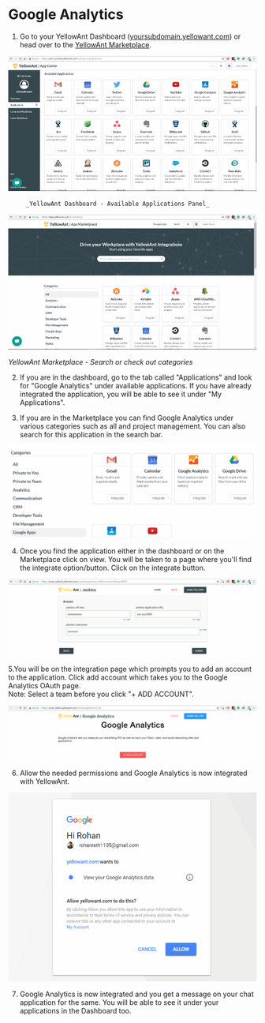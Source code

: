 # Google Analytics

1. Go to your YellowAnt Dashboard \([yoursubdomain.yellowant.com](https://github.com/yellowanthq/yellowant-help-center/tree/bdad19066023aa6a8b667a1d6f05b72945b49759/yoursubdomain.yellowant.com)\) or head over to the [YellowAnt Marketplace](https://www.yellowant.com/marketplace). 

![](../../.gitbook/assets/image%20%28198%29.png)

         _YellowAnt Dashboard - Available Applications Panel_

![](../../.gitbook/assets/image%20%2897%29.png)

_YellowAnt Marketplace - Search or check out categories_

2. If you are in the dashboard, go to the tab called "Applications" and look for "Google Analytics" under available applications. If you have already integrated the application, you will be able to see it under "My Applications".

3. If you are in the Marketplace you can find Google Analytics under various categories such as all and project management. You can also search for this application in the search bar.  


![](../../.gitbook/assets/image%20%28298%29.png)

4. Once you find the application either in the dashboard or on the Marketplace click on view. You will be taken to a page where you'll find the integrate option/button. Click on the integrate button.  


![](../../.gitbook/assets/image%20%2844%29.png)

5.You will be on the integration page which prompts you to add an account to the application. Click add account which takes you to the Google Analytics OAuth page.  
Note: Select a team before you click "+ ADD ACCOUNT".  


![](../../.gitbook/assets/image%20%28221%29.png)

6. Allow the needed permissions and Google Analytics is now integrated with YellowAnt.  


![](../../.gitbook/assets/image%20%28304%29.png)

7. Google Analytics is now integrated and you get a message on your chat application for the same. You will be able to see it under your applications in the Dashboard too.

